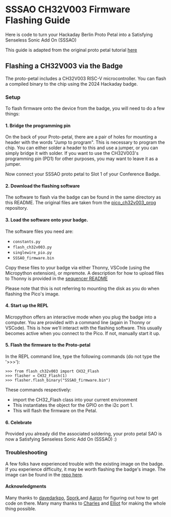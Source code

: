 # SSSAO CH32V003 Firmware Flashing Guide

Here is code to turn your Hackaday Berlin Proto Petal into a Satisfying Senseless Sonic Add On (SSSAO)

This guide is adapted from the original proto petal tutorial [here](https://github.com/Hack-a-Day/2024-Supercon-8-Add-On-Badge/blob/main/i2c_proto_petal_tutorial/README.md)

## Flashing a CH32V003 via the Badge

The proto-petal includes a CH32V003 RISC-V microcontroller. You can flash a compiled binary to the chip using the 2024 Hackaday badge. 

### Setup 
To flash firmware onto the device from the badge, you will need to do a few things:

#### 1. Bridge the programming pin
 
On the back of your Proto-petal, there are a pair of holes for mounting a header with the words "Jump to program". This is necessary to program the chip. You can either solder a header to this and use a jumper, or you can simply bridge it with solder. If you want to use the CH32V003's programming pin (PD1) for other purposes, you may want to leave it as a jumper.

Now connect your SSSAO proto petal to Slot 1 of your Conference Badge.

#### 2. Download the flashing software

The software to flash via the badge can be found in the same directory as this README. The original files are taken from the [pico_ch32v003_prog](https://github.com/hexagon5un/pico_ch32v003_prog/tree/b27aed77272f5a6784cd8eae403d3d86f6571f0e) repository.

#### 3. Load the software onto your badge.

The software files you need are: 
 - `constants.py`
 - `flash_ch32v003.py`
 - `singlewire_pio.py`
 - `SSSAO_firmware.bin`

Copy these files to your badge via either Thonny, VSCode (using the Micropython extension), or mpremote. A description for how to upload files to Thonny is provided in the [sequencer README](../badge_sequencer/README.md)

Please note that this is not referring to mounting the disk as you do when flashing the Pico's image.

#### 4. Start up the REPL

Micropython offers an interactive mode when you plug the badge into a computer. You are provided with a command line (again in Thonny or VSCode). This is how we'll interact with the flashing software. This usually becomes active when you connect to the Pico. If not, manually start it up.

#### 5. Flash the firmware to the Proto-petal

In the REPL command line, type the following commands (do not type the '>>>'): 

```
>>> from flash_ch32v003 import CH32_Flash
>>> flasher = CH32_Flash(1)
>>> flasher.flash_binary("SSSAO_firmware.bin")
```
These commands respectively:
- import the CH32_Flash class into your current environment
- This instantiates the object for the GPIO on the i2c port 1.
- This will flash the firmware on the Petal.

#### 6. Celebrate

Provided you already did the associated soldering, your proto petal SAO is now a Satisfying Senseless Sonic Add On (SSSAO) :)

### Troubleshooting

A few folks have experienced trouble with the existing image on the badge. If you experience difficulty, it may be worth flashing the badge's image. The image can be found in the [repo here](https://github.com/Hack-a-Day/2024-Supercon-8-Add-On-Badge/blob/main/software/micropython/RPI_PICO_W-20240602-v1.23.0.uf2).

#### Acknowledgments

Many thanks to [davedarkpo](https://github.com/davedarko/), [Spork](https://github.com/conniest),and [Aaron](https://github.com/aaroneiche/) for figuring out how to get code on there. Many many thanks to [Charles](https://github.com/cnlohr) and [Elliot](https://github.com/hexagon5un) for making the whole thing possible.
  
